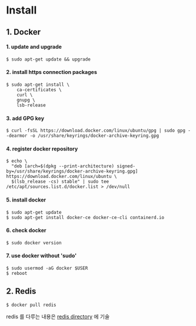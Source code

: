 # Install

## 1. Docker

#### 1. update and upgrade

`$ sudo apt-get update && upgrade`

#### 2. install https connection packages

```
$ sudo apt-get install \
    ca-certificates \
    curl \
    gnupg \
    lsb-release
```

#### 3. add GPG key

```
$ curl -fsSL https://download.docker.com/linux/ubuntu/gpg | sudo gpg --dearmor -o /usr/share/keyrings/docker-archive-keyring.gpg
```

#### 4. register docker repository

```
$ echo \
  "deb [arch=$(dpkg --print-architecture) signed-by=/usr/share/keyrings/docker-archive-keyring.gpg] https://download.docker.com/linux/ubuntu \
  $(lsb_release -cs) stable" | sudo tee /etc/apt/sources.list.d/docker.list > /dev/null
```

#### 5. install docker

```
$ sudo apt-get update
$ sudo apt-get install docker-ce docker-ce-cli containerd.io
```

#### 6. check docker

`$ sudo docker version`

#### 7. use docker without 'sudo'

```
$ sudo usermod -aG docker $USER
$ reboot
```

## 2. Redis

`$ docker pull redis`

redis 를 다루는 내용은 [redis directory](https://github.com/baelanche/Backend_skills/tree/main/redis) 에 기술
